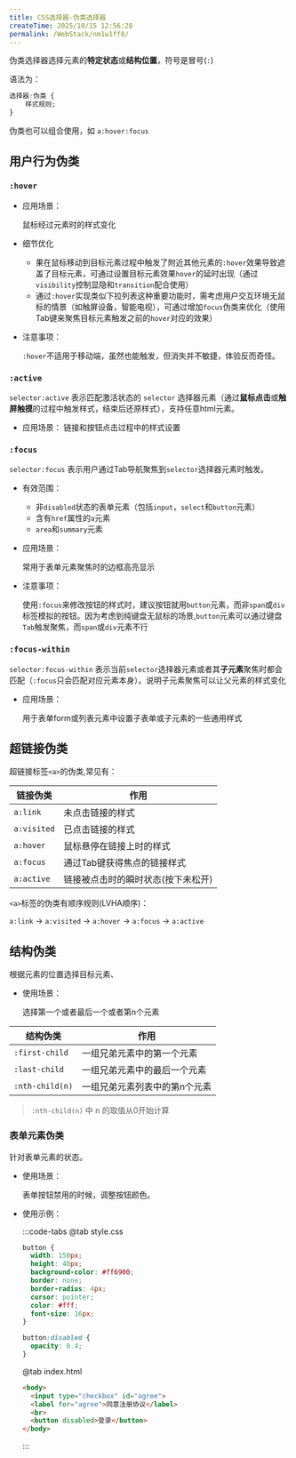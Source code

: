 ```yaml
---
title: CSS选择器-伪类选择器
createTime: 2025/10/15 12:56:28
permalink: /WebStack/nm1w1ff8/
---
```


伪类选择器选择元素的**特定状态**或**结构位置**，符号是冒号(`:`)

语法为：

```css
选择器:伪类 {
    样式规则;
}
```

伪类也可以组合使用，如 `a:hover:focus`


## 用户行为伪类

### `:hover`

- 应用场景：
  
  鼠标经过元素时的样式变化

- 细节优化

  - 果在鼠标移动到目标元素过程中触发了附近其他元素的`:hover`效果导致遮盖了目标元素，可通过设置目标元素效果`hover`的延时出现（通过`visibility`控制显隐和`transition`配合使用）
  - 通过`:hover`实现类似下拉列表这种重要功能时，需考虑用户交互环境无鼠标的情景（如触屏设备，智能电视），可通过增加`focus`伪类来优化（使用Tab键来聚焦目标元素触发之前的`hover`对应的效果）

- 注意事项：
  
  `:hover`不适用于移动端，虽然也能触发，但消失并不敏捷，体验反而奇怪。

### `:active`

`selector:active` 表示匹配激活状态的 `selector` 选择器元素（通过**鼠标点击**或**触屏触摸**的过程中触发样式，结束后还原样式），支持任意html元素。


- 应用场景：
  链接和按钮点击过程中的样式设置


### `:focus`

`selector:focus` 表示用户通过Tab导航聚焦到`selector`选择器元素时触发。

- 有效范围：

  - 非`disabled`状态的表单元素（包括`input`，`select`和`button`元素）
  - 含有`href`属性的`a`元素
  - `area`和`summary`元素

- 应用场景：
  
  常用于表单元素聚焦时的边框高亮显示

- 注意事项：

  使用`:focus`来修改按钮的样式时，建议按钮就用`button`元素，而非`span`或`div`标签模拟的按钮。因为考虑到纯键盘无鼠标的场景,`button`元素可以通过键盘`Tab`触发聚焦，而`span`或`div`元素不行

### `:focus-within`

`selector:focus-within` 表示当前`selector`选择器元素或者其**子元素**聚焦时都会匹配（`:focus`只会匹配对应元素本身）。说明子元素聚焦可以让父元素的样式变化


- 应用场景：

  用于表单form或列表元素中设置子表单或子元素的一些通用样式


## 超链接伪类

超链接标签`<a>`的伪类,常见有：

| 链接伪类    | 作用                               |
| ----------- | ---------------------------------- |
| `a:link`    | 未点击链接的样式                   |
| `a:visited` | 已点击链接的样式                   |
| `a:hover`   | 鼠标悬停在链接上时的样式           |
| `a:focus`   | 通过Tab键获得焦点的链接样式        |
| `a:active`  | 链接被点击时的瞬时状态(按下未松开) |

`<a>`标签的伪类有顺序规则(LVHA顺序)：

`a:link` -> `a:visited` -> `a:hover` -> `a:focus` -> `a:active`


## 结构伪类

根据元素的位置选择目标元素、

- 使用场景：
  
  选择第一个或者最后一个或者第n个元素


| 结构伪类        | 作用                          |
| --------------- | ----------------------------- |
| `:first-child`  | 一组兄弟元素中的第一个元素    |
| `:last-child`   | 一组兄弟元素中的最后一个元素  |
| `:nth-child(n)` | 一组兄弟元素列表中的第n个元素 |

> `:nth-child(n)` 中 n 的取值从0开始计算


### 表单元素伪类

针对表单元素的状态。

- 使用场景：
   
  表单按钮禁用的时候，调整按钮颜色。

- 使用示例：

  :::code-tabs
  @tab style.css
  ```css
  button {
    width: 150px;
    height: 40px;
    background-color: #ff6900;
    border: none;
    border-radius: 4px;
    cursor: pointer;
    color: #fff;
    font-size: 16px;
  }

  button:disabled {
    opacity: 0.4;
  }
  ```
  @tab index.html
  ```html
  <body>
    <input type="checkbox" id="agree">
    <label for="agree">同意注册协议</label>
    <br>
    <button disabled>登录</button>
  </body>
  ```
  :::
